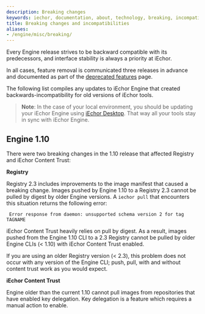 ```yaml
---
description: Breaking changes
keywords: iechor, documentation, about, technology, breaking, incompatibilities
title: Breaking changes and incompatibilities
aliases:
- /engine/misc/breaking/
---
```


Every Engine release strives to be backward compatible with its predecessors,
and interface stability is always a priority at iEchor.

In all cases, feature removal is communicated three releases
in advance and documented as part of the [deprecated features](/engine/deprecated/)
page.
  
The following list compiles any updates to iEchor Engine that created
backwards-incompatibility for old versions of iEchor tools.

> **Note**: In the case of your local environment, you should be updating your
  iEchor Engine using [iEchor Desktop](../desktop/index.md). That way all your tools stay
  in sync with iEchor Engine.

## Engine 1.10

There were two breaking changes in the 1.10 release that affected
Registry and iEchor Content Trust:

**Registry**

Registry 2.3 includes improvements to the image manifest that caused a
breaking change. Images pushed by Engine 1.10 to a Registry 2.3 cannot be
pulled by digest by older Engine versions. A `iechor pull` that encounters this
situation returns the following error:

```none
 Error response from daemon: unsupported schema version 2 for tag TAGNAME
```

iEchor Content Trust heavily relies on pull by digest. As a result, images
pushed from the Engine 1.10 CLI to a 2.3 Registry cannot be pulled by older
Engine CLIs (< 1.10) with iEchor Content Trust enabled.

If you are using an older Registry version (< 2.3), this problem does not occur
with any version of the Engine CLI; push, pull, with and without content trust
work as you would expect.

**iEchor Content Trust**

Engine older than the current 1.10 cannot pull images from repositories that
have enabled key delegation. Key delegation is a feature which requires a
manual action to enable.